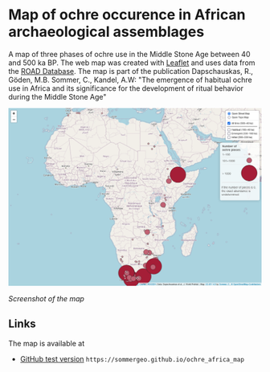 # Map of ochre occurence in African archaeological assemblages
A map of three phases of ochre use in the Middle Stone Age between 40 and 500 ka BP. The web map was created with <a href="https://leafletjs.com" target="_blank">Leaflet</a> and uses data from the <a href="http://www.roceeh.net/home/" target="_blank">ROAD Database</a>. 
The map is part of the publication Dapschauskas, R., Göden, M.B. Sommer, C., Kandel, A.W: "The emergence of habitual ochre use in Africa and its significance for the development of ritual behavior during the Middle Stone Age"

![A map of africa with point signatures for ochre abundance in three differenft timesteps](/img/firefox_ss.png)

*Screenshot of the map*


## Links
The map is available at
* <a href="https://sommergeo.github.io/ochre_africa_map">GitHub test version</a> `https://sommergeo.github.io/ochre_africa_map`